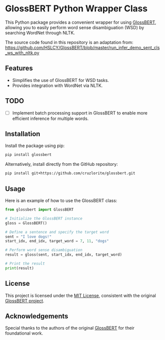 # GlossBERT Python Wrapper Class

This Python package provides a convenient wrapper for using [GlossBERT](https://github.com/HSLCY/GlossBERT/tree/master), allowing you to easily perform word sense disambiguation (WSD) by searching WordNet through NLTK.

The source code found in this repository is an adaptation from: https://github.com/HSLCY/GlossBERT/blob/master/run_infer_demo_sent_cls_ws_with_nltk.py

## Features

- Simplifies the use of GlossBERT for WSD tasks.
- Provides integration with WordNet via NLTK.

## TODO

- [ ] Implement batch processing support in GlossBERT to enable more efficient inference for multiple words.

## Installation

Install the package using pip:

```bash
pip install glossbert
```

Alternatively, install directly from the GitHub repository:

```bash
pip install git+https://github.com/cruzlorite/glossbert.git
```

## Usage

Here is an example of how to use the GlossBERT class:

```python
from glossbert import GlossBERT

# Initialize the GlossBERT instance
gloss = GlossBERT()

# Define a sentence and specify the target word
sent = "I love dogs!"
start_idx, end_idx, target_word = 7, 11, "dogs"

# Perform word sense disambiguation
result = gloss(sent, start_idx, end_idx, target_word)

# Print the result
print(result)
```

## License

This project is licensed under the [MIT License](https://opensource.org/license/mit), consistent with the original [GlossBERT project](https://github.com/HSLCY/GlossBERT/tree/master).

## Acknowledgements

Special thanks to the authors of the original [GlossBERT](https://github.com/HSLCY/GlossBERT/tree/master) for their foundational work.